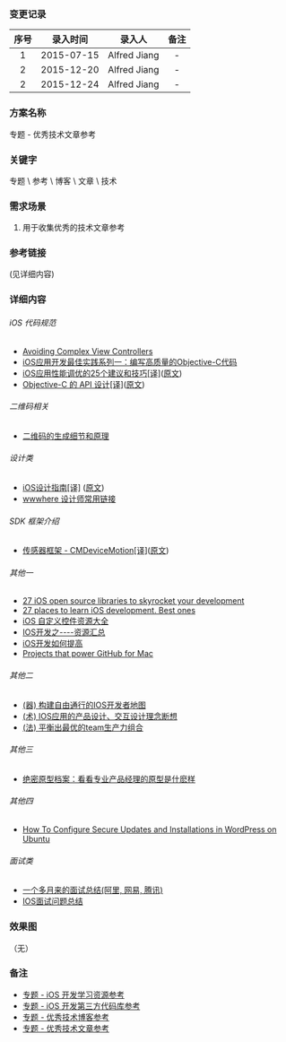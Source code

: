 ### 变更记录

| 序号 | 录入时间 | 录入人 | 备注 |
|:--------:|:--------:|:--------:|:--------:|
| 1 | 2015-07-15 | Alfred Jiang | - |
| 2 | 2015-12-20 | Alfred Jiang | - |
| 2 | 2015-12-24 | Alfred Jiang | - |

### 方案名称

专题 - 优秀技术文章参考

### 关键字

专题 \ 参考 \ 博客 \ 文章 \ 技术

### 需求场景

1. 用于收集优秀的技术文章参考

### 参考链接
(见详细内容)

### 详细内容

###### iOS 代码规范

* [Avoiding Complex View Controllers](http://stablekernel.com/blog/avoiding-complex-view-controller/)
* [iOS应用开发最佳实践系列一：编写高质量的Objective-C代码](http://www.cnblogs.com/xdream86/p/3309345.html)
* [iOS应用性能调优的25个建议和技巧[译]](http://www.cocoachina.com/ios/20150408/11501.html)([原文](http://www.marcelofabri.com/))
* [Objective-C 的 API 设计[译]](http://www.oschina.net/translate/objective-c-api-design)([原文](http://mattgemmell.com/api-design/))

###### 二维码相关

* [二维码的生成细节和原理](http://coolshell.cn/articles/10590.html#jtss-tsina)

###### 设计类

* [iOS设计指南[译]](http://www.ui.cn/detail/32167.html)   ([原文](http://iosdesign.ivomynttinen.com/))
* [wwwhere 设计师常用链接](http://wwwhere.io/) 

###### SDK 框架介绍

* [传感器框架 - CMDeviceMotion[译]](http://segmentfault.com/a/1190000002400742)([原文](http://nshipster.com/cmdevicemotion/))

###### 其他一

* [27 iOS open source libraries to skyrocket your development](https://medium.com/app-coder-io/27-ios-open-source-libraries-to-skyrocket-your-development-301b67d3124c#.omwa6i3pm)
* [27 places to learn iOS development. Best ones](https://medium.com/app-coder-io/27-places-to-learn-ios-development-best-ones-b1bcfb48efab#.s4mlko7lm)
* [iOS 自定义控件资源大全](http://www.77exception.com/mobiledevelop/ios/8050.html)
* [IOS开发之----资源汇总](http://blog.sina.com.cn/s/blog_71715bf801018v6f.html)
* [iOS开发如何提高](http://blog.devtang.com/blog/2014/07/27/ios-levelup-tips/)
* [Projects that power GitHub for Mac](https://github.com/showcases/projects-that-power-github-for-mac)

###### 其他二

* [(器) 构建自由通行的IOS开发者地图](http://www.cnblogs.com/limbo0312/archive/2012/05/04/2483171.html)
* [(术) IOS应用的产品设计、交互设计理念断想](http://www.cnblogs.com/limbo0312/archive/2012/05/06/2486550.html)
* [(法) 平衡出最优的team生产力组合](http://www.cnblogs.com/limbo0312/archive/2012/05/05/2484806.html)

###### 其他三

* [绝密原型档案：看看专业产品经理的原型是什麽样](http://www.woshipm.com/rp/149653.html)

###### 其他四

* [How To Configure Secure Updates and Installations in WordPress on Ubuntu](https://www.digitalocean.com/community/tutorials/how-to-configure-secure-updates-and-installations-in-wordpress-on-ubuntu)

###### 面试类

* [一个多月来的面试总结(阿里, 网易, 腾讯)](http://blog.csdn.net/hitwhylz/article/details/45271585#comments)
* [IOS面试问题总结](http://blog.csdn.net/pingchangtan367/article/details/16824281)

### 效果图
（无）

### 备注

* [专题 - iOS 开发学习资源参考](Notes/Note_00018_20151221.md)
* [专题 - iOS 开发第三方代码库参考](Notes/Note_00019_20151221.md)
* [专题 - 优秀技术博客参考](Notes/Note_00015_20151220.md)
* [专题 - 优秀技术文章参考](Notes/Note_00014_20151220.md)
